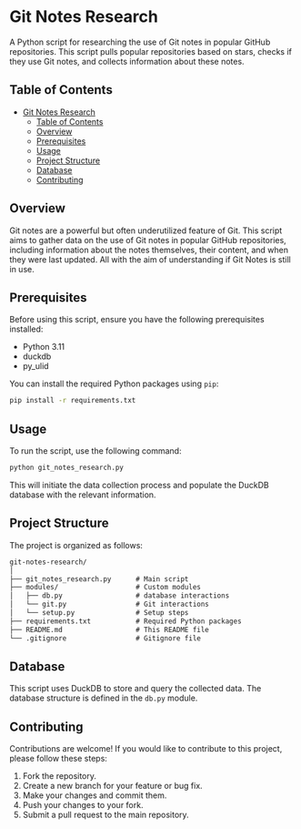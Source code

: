 # Git Notes Research

A Python script for researching the use of Git notes in popular GitHub repositories. This script pulls popular repositories based on stars, checks if they use Git notes, and collects information about these notes.

## Table of Contents

- [Git Notes Research](#git-notes-research)
  - [Table of Contents](#table-of-contents)
  - [Overview](#overview)
  - [Prerequisites](#prerequisites)
  - [Usage](#usage)
  - [Project Structure](#project-structure)
  - [Database](#database)
  - [Contributing](#contributing)

## Overview

Git notes are a powerful but often underutilized feature of Git. This script aims to gather data on the use of Git notes in popular GitHub repositories, including information about the notes themselves, their content, and when they were last updated. All with the aim of understanding if Git Notes is still in use.

## Prerequisites

Before using this script, ensure you have the following prerequisites installed:

- Python 3.11
- duckdb
- py_ulid

You can install the required Python packages using `pip`:

```bash
pip install -r requirements.txt
```

## Usage

To run the script, use the following command:

```bash
python git_notes_research.py
```

This will initiate the data collection process and populate the DuckDB database with the relevant information.

## Project Structure

The project is organized as follows:

``` markdown
git-notes-research/
│
├── git_notes_research.py      # Main script
├── modules/                   # Custom modules
│   ├── db.py                  # database interactions
│   └── git.py                 # Git interactions
│   └── setup.py               # Setup steps
├── requirements.txt           # Required Python packages
├── README.md                  # This README file
└── .gitignore                 # Gitignore file
```

## Database

This script uses DuckDB to store and query the collected data. The database structure is defined in the `db.py` module.

## Contributing

Contributions are welcome! If you would like to contribute to this project, please follow these steps:

1. Fork the repository.
2. Create a new branch for your feature or bug fix.
3. Make your changes and commit them.
4. Push your changes to your fork.
5. Submit a pull request to the main repository.

